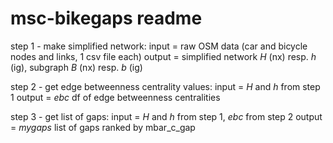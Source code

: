 # msc-bikegaps readme
step 1 - make simplified network: 
input = raw OSM data (car and bicycle nodes and links, 1 csv file each)
output = simplified network *H* (nx) resp. *h* (ig), subgraph *B* (nx) resp. *b* (ig)

step 2 - get edge betweenness centrality values: 
input = *H* and *h* from step 1
output = *ebc* df of edge betweenness centralities

step 3 - get list of gaps:
input = *H* and *h* from step 1, *ebc* from step 2
output = *mygaps* list of gaps ranked by mbar_c_gap
